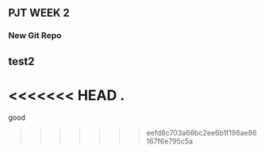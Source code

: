 ## PJT WEEK 2 
### New Git Repo

## test2
<<<<<<< HEAD
.
=======
good
>>>>>>> eefd8c703a66bc2ee6b1f198ae86167f6e795c5a
